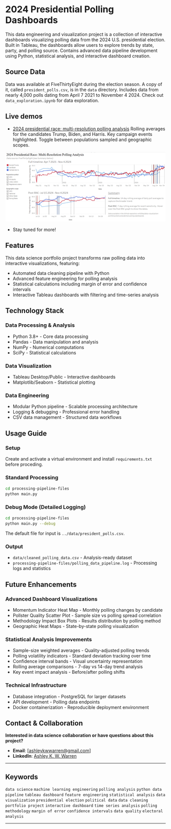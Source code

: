# 2024 Presidential Polling Dashboards

This data engineering and visualization project is a collection of interactive dashboards visualizing polling data from the 2024 U.S. presidential election. Built in Tableau, the dashboards allow users to explore trends by state, party, and polling source.  Contains advanced data pipeline development using Python, statistical analysis, and interactive dashboard creation.

## Source Data

Data was available at FiveThirtyEight during the election season.  A copy of it, called `president_polls.csv`, is in the `data` directory.  Includes data from nearly 4,000 polls dating from April 7 2021 to November 4 2024.  Check out `data_exploration.ipynb` for data exploration.

## Live demos

- [2024 presidential race: multi-resolution polling analysis](https://public.tableau.com/app/profile/ashley.k.w.warren/viz/rolling-polling-trends/2024PresidentialRaceMulti-ResolutionPollingAnalysis?publish=yes)  Rolling averages for the candidates Trump, Biden, and Harris.  Key campaign events highlighted.  Toggle between populations sampled and geographic scopes.

<img src="screenshots/rolling-polling-trends.png" alt="Polling Dashboard" width="800">

- Stay tuned for more!

## Features

This data science portfolio project transforms raw polling data into interactive visualizations, featuring:

- Automated data cleaning pipeline with Python
- Advanced feature engineering for polling analysis
- Statistical calculations including margin of error and confidence intervals
- Interactive Tableau dashboards with filtering and time-series analysis

##  Technology Stack

### Data Processing & Analysis

- Python 3.8+ - Core data processing
- Pandas - Data manipulation and analysis
- NumPy - Numerical computations
- SciPy - Statistical calculations

### Data Visualization

- Tableau Desktop/Public - Interactive dashboards
- Matplotlib/Seaborn - Statistical plotting 

### Data Engineering

- Modular Python pipeline - Scalable processing architecture
- Logging & debugging - Professional error handling
- CSV data management - Structured data workflows

## Usage Guide

### Setup

Create and activate a virtual environment and install `requirements.txt` before proceding.

### Standard Processing
```bash
cd processing-pipeline-files
python main.py 
```

### Debug Mode (Detailed Logging)
```bash
cd processing-pipeline-files
python main.py --debug
```

The default file for input is `../data/president_polls.csv`. 

### Output

- `data/cleaned_polling_data.csv` - Analysis-ready dataset
- `processing-pipeline-files/polling_data_pipeline.log` - Processing logs and statistics

## Future Enhancements

### Advanced Dashboard Visualizations

- Momentum Indicator Heat Map - Monthly polling changes by candidate
- Pollster Quality Scatter Plot - Sample size vs polling spread correlation
- Methodology Impact Box Plots - Results distribution by polling method
- Geographic Heat Maps - State-by-state polling visualization

### Statistical Analysis Improvements

- Sample-size weighted averages - Quality-adjusted polling trends
- Polling volatility indicators - Standard deviation tracking over time
- Confidence interval bands - Visual uncertainty representation
- Rolling average comparisons - 7-day vs 14-day trend analysis
- Key event impact analysis - Before/after polling shifts

### Technical Infrastructure

- Database integration - PostgreSQL for larger datasets
- API development - Polling data endpoints
- Docker containerization - Reproducible deployment environment

## Contact & Collaboration

**Interested in data science collaboration or have questions about this project?**

- **Email**: [ashleykwwarren@gmail.com]
- **LinkedIn**: [Ashley K. W. Warren](https://www.linkedin.com/in/ashleykwwarren/)

---

## Keywords

`data science` `machine learning engineering` `polling analysis` `python data pipeline` `tableau dashboard` `feature engineering` `statistical analysis` `data visualization` `presidential election` `political data` `data cleaning` `portfolio project` `interactive dashboard` `time series analysis` `polling methodology` `margin of error` `confidence intervals` `data quality` `electoral analysis`

---
